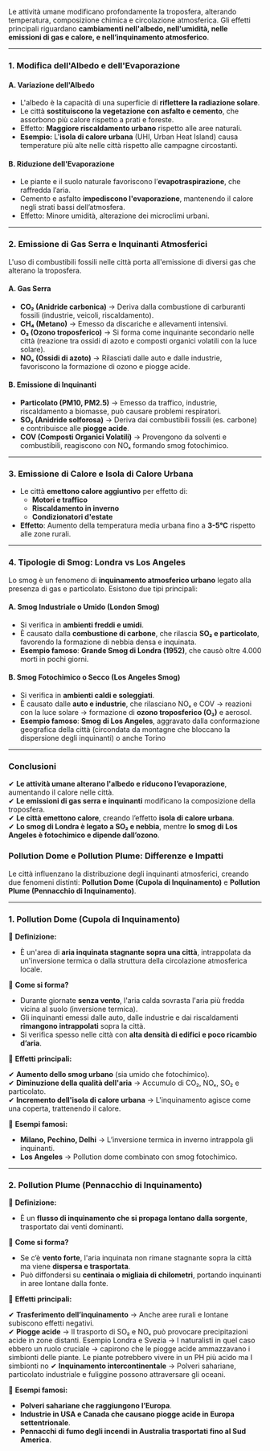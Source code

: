 Le attività umane modificano profondamente la troposfera, alterando temperatura, composizione chimica e circolazione atmosferica. Gli effetti principali riguardano **cambiamenti nell'albedo, nell'umidità, nelle emissioni di gas e calore, e nell’inquinamento atmosferico**.

---

### **1. Modifica dell'Albedo e dell'Evaporazione**

#### **A. Variazione dell'Albedo**

- L'albedo è la capacità di una superficie di **riflettere la radiazione solare**.
- Le città **sostituiscono la vegetazione con asfalto e cemento**, che assorbono più calore rispetto a prati e foreste.
- Effetto: **Maggiore riscaldamento urbano** rispetto alle aree naturali.
- **Esempio:** L'**isola di calore urbana** (UHI, Urban Heat Island) causa temperature più alte nelle città rispetto alle campagne circostanti.

#### **B. Riduzione dell'Evaporazione**

- Le piante e il suolo naturale favoriscono l’**evapotraspirazione**, che raffredda l’aria.
- Cemento e asfalto **impediscono l'evaporazione**, mantenendo il calore negli strati bassi dell’atmosfera.
- Effetto: Minore umidità, alterazione dei microclimi urbani.

---

### **2. Emissione di Gas Serra e Inquinanti Atmosferici**

L'uso di combustibili fossili nelle città porta all'emissione di diversi gas che alterano la troposfera.

#### **A. Gas Serra**

- **CO₂ (Anidride carbonica)** → Deriva dalla combustione di carburanti fossili (industrie, veicoli, riscaldamento).
- **CH₄ (Metano)** → Emesso da discariche e allevamenti intensivi.
- **O₃ (Ozono troposferico)** → Si forma come inquinante secondario nelle città (reazione tra ossidi di azoto e composti organici volatili con la luce solare).
- **NOₓ (Ossidi di azoto)** → Rilasciati dalle auto e dalle industrie, favoriscono la formazione di ozono e piogge acide.

#### **B. Emissione di Inquinanti**

- **Particolato (PM10, PM2.5)** → Emesso da traffico, industrie, riscaldamento a biomasse, può causare problemi respiratori.
- **SO₂ (Anidride solforosa)** → Deriva dai combustibili fossili (es. carbone) e contribuisce alle **piogge acide**.
- **COV (Composti Organici Volatili)** → Provengono da solventi e combustibili, reagiscono con NOₓ formando smog fotochimico.

---

### **3. Emissione di Calore e Isola di Calore Urbana**

- Le città **emettono calore aggiuntivo** per effetto di:
    - **Motori e traffico**
    - **Riscaldamento in inverno**
    - **Condizionatori d'estate**
- **Effetto**: Aumento della temperatura media urbana fino a **3-5°C** rispetto alle zone rurali.

---

### **4. Tipologie di Smog: Londra vs Los Angeles**

Lo smog è un fenomeno di **inquinamento atmosferico urbano** legato alla presenza di gas e particolato. Esistono due tipi principali:

#### **A. Smog Industriale o Umido (London Smog)**

- Si verifica in **ambienti freddi e umidi**.
- È causato dalla **combustione di carbone**, che rilascia **SO₂ e particolato**, favorendo la formazione di nebbia densa e inquinata.
- **Esempio famoso**: **Grande Smog di Londra (1952)**, che causò oltre 4.000 morti in pochi giorni.

#### **B. Smog Fotochimico o Secco (Los Angeles Smog)**

- Si verifica in **ambienti caldi e soleggiati**.
- È causato dalle **auto e industrie**, che rilasciano NOₓ e COV → reazioni con la luce solare → formazione di **ozono troposferico (O₃)** e aerosol.
- **Esempio famoso**: **Smog di Los Angeles**, aggravato dalla conformazione geografica della città (circondata da montagne che bloccano la dispersione degli inquinanti) o anche Torino

---

### **Conclusioni**

✔ **Le attività umane alterano l'albedo e riducono l’evaporazione**, aumentando il calore nelle città.  
✔ **Le emissioni di gas serra e inquinanti** modificano la composizione della troposfera.  
✔ **Le città emettono calore**, creando l’effetto **isola di calore urbana**.  
✔ **Lo smog di Londra è legato a SO₂ e nebbia**, mentre **lo smog di Los Angeles è fotochimico e dipende dall’ozono**.


### **Pollution Dome e Pollution Plume: Differenze e Impatti**

Le città influenzano la distribuzione degli inquinanti atmosferici, creando due fenomeni distinti: **Pollution Dome (Cupola di Inquinamento)** e **Pollution Plume (Pennacchio di Inquinamento)**.

---

### **1. Pollution Dome (Cupola di Inquinamento)**

📌 **Definizione:**

- È un'area di **aria inquinata stagnante sopra una città**, intrappolata da un'inversione termica o dalla struttura della circolazione atmosferica locale.

📌 **Come si forma?**

- Durante giornate **senza vento**, l'aria calda sovrasta l'aria più fredda vicina al suolo (inversione termica).
- Gli inquinanti emessi dalle auto, dalle industrie e dai riscaldamenti **rimangono intrappolati** sopra la città.
- Si verifica spesso nelle città con **alta densità di edifici e poco ricambio d’aria**.

📌 **Effetti principali:** 

✔ **Aumento dello smog urbano** (sia umido che fotochimico).  
✔ **Diminuzione della qualità dell'aria** → Accumulo di CO₂, NOₓ, SO₂ e particolato.  
✔ **Incremento dell'isola di calore urbana** → L'inquinamento agisce come una coperta, trattenendo il calore.

📌 **Esempi famosi:**

- **Milano, Pechino, Delhi** → L’inversione termica in inverno intrappola gli inquinanti.
- **Los Angeles** → Pollution dome combinato con smog fotochimico.

---

### **2. Pollution Plume (Pennacchio di Inquinamento)**

📌 **Definizione:**

- È un **flusso di inquinamento che si propaga lontano dalla sorgente**, trasportato dai venti dominanti.

📌 **Come si forma?**

- Se c’è **vento forte**, l'aria inquinata non rimane stagnante sopra la città ma viene **dispersa e trasportata**.
- Può diffondersi su **centinaia o migliaia di chilometri**, portando inquinanti in aree lontane dalla fonte.

📌 **Effetti principali:** 

✔ **Trasferimento dell’inquinamento** → Anche aree rurali e lontane subiscono effetti negativi.  
✔ **Piogge acide** → Il trasporto di SO₂ e NOₓ può provocare precipitazioni acide in zone distanti.  Esempio Londra e Svezia -> I naturalisti in quel caso ebbero un ruolo cruciale -> capirono che le piogge acide ammazzavano i simbionti delle piante. Le piante potrebbero vivere in un PH più acido ma I simbionti no
✔ **Inquinamento intercontinentale** → Polveri sahariane, particolato industriale e fuliggine possono attraversare gli oceani.

📌 **Esempi famosi:**

- **Polveri sahariane che raggiungono l’Europa**.
- **Industrie in USA e Canada che causano piogge acide in Europa settentrionale**.
- **Pennacchi di fumo degli incendi in Australia trasportati fino al Sud America**.